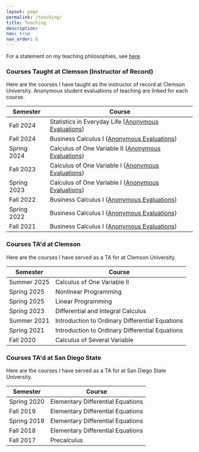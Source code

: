 ```yaml
---
layout: page
permalink: /teaching/
title: Teaching
description: 
nav: true
nav_order: 6
---
```


For a statement on my teaching philosophies, see [here](https://kyleyates.github.io/assets/pdf/yates_teaching_statement.pdf).

### Courses Taught at Clemson (Instructor of Record)

Here are the courses I have taught as the instructor of record at Clemson University. Anonymous student evaluations of teaching are linked for each course.

| Semester  | Course |
| ------------- | ------------- |
| Fall 2024  | Statistics in Everyday Life ([Anonymous Evaluations](https://kyleyates.github.io/assets/pdf/fall2024stats.pdf)) |
| Fall 2024  | Business Calculus I  ([Anonymous Evaluations](https://kyleyates.github.io/assets/pdf/fall2024calc.pdf)) |
| Spring 2024  | Calculus of One Variable II ([Anonymous Evaluations](https://kyleyates.github.io/assets/pdf/spring2024.pdf))  |
| Fall 2023  | Calculus of One Variable I ([Anonymous Evaluations](https://kyleyates.github.io/assets/pdf/fall2023.pdf)) |
| Spring 2023  | Calculus of One Variable I ([Anonymous Evaluations](https://kyleyates.github.io/assets/pdf/spring2023.pdf))  |
| Fall 2022  | Business Calculus I ([Anonymous Evaluations](https://kyleyates.github.io/assets/pdf/fall2022.pdf))  |
| Spring 2022  | Business Calculus I ([Anonymous Evaluations](https://kyleyates.github.io/assets/pdf/spring2022.pdf))  |
| Fall 2021  | Business Calculus I ([Anonymous Evaluations](https://kyleyates.github.io/assets/pdf/fall2021.pdf))  |



### Courses TA'd at Clemson

Here are the courses I have served as a TA for at Clemson University.

| Semester  | Course |
| ------------- | ------------- |
| Summer 2025  | Calculus of One Variable II  |
| Spring 2025  | Nonlinear Programming  |
| Spring 2025  | Linear Programming  |
| Spring 2023  | Differential and Integral Calculus  |
| Summer 2021  | Introduction to Ordinary Differential Equations  |
| Spring 2021  | Introduction to Ordinary Differential Equations  |
| Fall 2020  | Calculus of Several Variable  |



### Courses TA'd at San Diego State

Here are the courses I have served as a TA for at San Diego State University.

| Semester  | Course |
| ------------- | ------------- |
| Spring 2020 | Elementary Differential Equations  |
| Fall 2019  | Elementary Differential Equations  |
| Spring 2019  | Elementary Differential Equations  |
| Fall 2018  | Elementary Differential Equations  |
| Fall 2017  | Precalculus |

